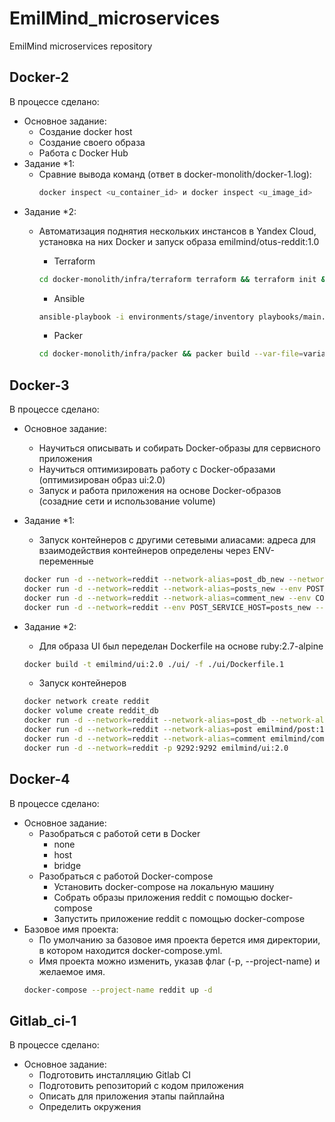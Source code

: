 # EmilMind_microservices
EmilMind microservices repository

## Docker-2
В процессе сделано:
 - Основное задание:
    - Создание docker host
    - Создание своего образа
    - Работа с Docker Hub
 - Задание *1:
	- Сравние вывода команд (ответ в docker-monolith/docker-1.log): 
        ~~~bash
        docker inspect <u_container_id> и docker inspect <u_image_id>        
        ~~~
 - Задание *2:
    - Автоматизация поднятия нескольких инстансов в Yandex Cloud, установка на них Docker и запуск образа emilmind/otus-reddit:1.0
        - Terraform
        ~~~bash
        cd docker-monolith/infra/terraform terraform && terraform init && terraform apply -auto-approve
        ~~~

         - Ansible
        ~~~bash
        ansible-playbook -i environments/stage/inventory playbooks/main.yml
        ~~~

        - Packer
        ~~~bash
        cd docker-monolith/infra/packer && packer build --var-file=variables.json reddit_in_docker.json 
        ~~~


## Docker-3
В процессе сделано:
 - Основное задание:
    - Научиться описывать и собирать Docker-образы для сервисного приложения
    - Научиться оптимизировать работу с Docker-образами (оптимизирован образ ui:2.0)
    - Запуск и работа приложения на основе Docker-образов (созадние сети и использование volume)


- Задание *1:
    - Запуск контейнеров с другими сетевыми алиасами: адреса для взаимодействия контейнеров определены через ENV-переменные
    ~~~bash
    docker run -d --network=reddit --network-alias=post_db_new --network-alias=comment_db_new mongo:latest
    docker run -d --network=reddit --network-alias=posts_new --env POST_DATABASE_HOST=post_db_new --env POST_DATABASE=posts_new emilmind/post:1.0
    docker run -d --network=reddit --network-alias=comment_new --env COMMENT_DATABASE_HOST=comment_db_new --env COMMENT_DATABASE=comments_new emilmind/comment:1.0
    docker run -d --network=reddit --env POST_SERVICE_HOST=posts_new --env COMMENT_SERVICE_HOST=comment_new -p 9292:9292 emilmind/ui:1.0
    ~~~
- Задание *2:
    - Для образа UI был переделан Dockerfile на основе ruby:2.7-alpine
    ~~~bash
    docker build -t emilmind/ui:2.0 ./ui/ -f ./ui/Dockerfile.1 
    ~~~
    - Запуск контейнеров
    ~~~bash
    docker network create reddit    
    docker volume create reddit_db
    docker run -d --network=reddit --network-alias=post_db --network-alias=comment_db -v reddit_db:/data/db mongo:latest
    docker run -d --network=reddit --network-alias=post emilmind/post:1.0
    docker run -d --network=reddit --network-alias=comment emilmind/comment:1.0
    docker run -d --network=reddit -p 9292:9292 emilmind/ui:2.0
    ~~~


## Docker-4
В процессе сделано:
 - Основное задание:
    - Разобраться с работой сети в Docker 
        - none
        - host
        - bridge
    - Разобраться с работой Docker-compose
        - Установить docker-compose на локальную машину
        - Собрать образы приложения reddit с помощью docker-compose
        - Запустить приложение reddit с помощью docker-compose
 - Базовое имя проекта:
    - По умолчанию за базовое имя проекта берется имя директории, в котором находится docker-compose.yml.
    - Имя проекта можно изменить, указав флаг (-p, --project-name) и желаемое имя.
    ~~~bash
    docker-compose --project-name reddit up -d
    ~~~


## Gitlab_ci-1
В процессе сделано:
 - Основное задание:
    - Подготовить инсталляцию Gitlab CI
    - Подготовить репозиторий с кодом приложения
    - Описать для приложения этапы пайплайна
    - Определить окружения
